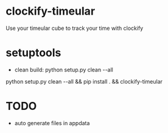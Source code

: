 # clockify-timeular
Use your timeular cube to track your time with clockify


# setuptools
- clean build: python setup.py clean --all



python setup.py clean --all && pip install . && clockify-timeular


# TODO
- auto generate files in appdata

